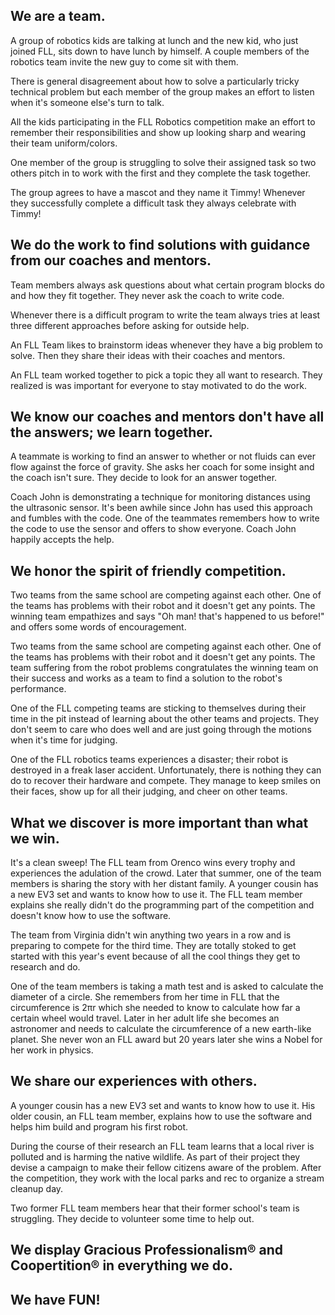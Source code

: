 ## We are a team.

A group of robotics kids are talking at lunch and the new kid, who just joined FLL, sits down to have lunch by himself. A couple members of the robotics team invite the new guy to come sit with them.

There is general disagreement about how to solve a particularly tricky technical problem but each member of the group makes an effort to listen when it's someone else's turn to talk.

All the kids participating in the FLL Robotics competition make an effort to remember their responsibilities and show up looking sharp and wearing their team uniform/colors.

One member of the group is struggling to solve their assigned task so two others pitch in to work with the first and they complete the task together.

The group agrees to have a mascot and they name it Timmy! Whenever they successfully complete a difficult task they always celebrate with Timmy!

## We do the work to find solutions with guidance from our coaches and mentors.

Team members always ask questions about what certain program blocks do and how they fit together. They never ask the coach to write code.

Whenever there is a difficult program to write the team always tries at least three different approaches before asking for outside help.

An FLL Team likes to brainstorm ideas whenever they have a big problem to solve. Then they share their ideas with their coaches and mentors.

An FLL team worked together to pick a topic they all want to research. They realized is was important for everyone to stay motivated to do the work.

## We know our coaches and mentors don't have all the answers; we learn together.

A teammate is working to find an answer to whether or not fluids can ever flow against the force of gravity. She asks her coach for some insight and the coach isn't sure. They decide to look for an answer together.

Coach John is demonstrating a technique for monitoring distances using the ultrasonic sensor. It's been awhile since John has used this approach and fumbles with the code. One of the teammates remembers how to write the code to use the sensor and offers to show everyone. Coach John happily accepts the help.

## We honor the spirit of friendly competition.

Two teams from the same school are competing against each other. One of the teams has problems with their robot and it doesn't get any points. The winning team empathizes and says "Oh man! that's happened to us before!" and offers some words of encouragement.

Two teams from the same school are competing against each other. One of the teams has problems with their robot and it doesn't get any points. The team suffering from the robot problems congratulates the winning team on their success and works as a team to find a solution to the robot's performance.

One of the FLL competing teams are sticking to themselves during their time in the pit instead of learning about the other teams and projects. They don't seem to care who does well and are just going through the motions when it's time for judging.

One of the FLL robotics teams experiences a disaster; their robot is destroyed in a freak laser accident. Unfortunately, there is nothing they can do to recover their hardware and compete. They manage to keep smiles on their faces, show up for all their judging, and cheer on other teams.

## What we discover is more important than what we win.

It's a clean sweep! The FLL team from Orenco wins every trophy and experiences the adulation of the crowd. Later that summer, one of the team members is sharing the story with her distant family. A younger cousin has a new EV3 set and wants to know how to use it. The FLL team member explains she really didn't do the programming part of the competition and doesn't know how to use the software.

The team from Virginia didn't win anything two years in a row and is preparing to compete for the third time. They are totally stoked to get started with this year's event because of all the cool things they get to research and do.

One of the team members is taking a math test and is asked to calculate the diameter of a circle. She remembers from her time in FLL that the circumference is 2πr which she needed to know to calculate how far a certain wheel would travel. Later in her adult life she becomes an astronomer and needs to calculate the circumference of a new earth-like planet. She never won an FLL award but 20 years later she wins a Nobel for her work in physics. 

## We share our experiences with others.

A younger cousin has a new EV3 set and wants to know how to use it. His older cousin, an FLL team member, explains how to use the software and helps him build and program his first robot.

During the course of their research an FLL team learns that a local river is polluted and is harming the native wildlife. As part of their project they devise a campaign to make their fellow citizens aware of the problem. After the competition, they work with the local parks and rec to organize a stream cleanup day.

Two former FLL team members hear that their former school's team is struggling. They decide to volunteer some time to help out.

## We display Gracious Professionalism® and Coopertition® in everything we do.



## We have FUN!
